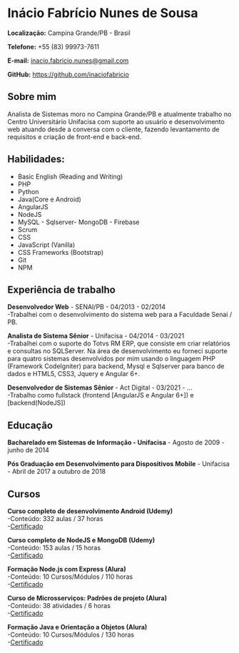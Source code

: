 # Inácio Fabrício Nunes de Sousa

__Localização:__ Campina Grande/PB - Brasil

__Telefone:__ +55 (83) 99973-7611

__E-mail:__ inacio.fabricio.nunes@gmail.com

__GitHub:__ https://github.com/inaciofabricio

## Sobre mim

Analista de Sistemas moro no Campina Grande/PB e atualmente trabalho no Centro Universitário Unifacisa com suporte ao usuário e desenvolvimento web atuando desde a conversa com o cliente, fazendo levantamento de requisitos e criação de front-end e back-end.

## Habilidades:
- Basic English (Reading and Writing)
- PHP
- Python
- Java(Core e Android)</li>
- AngularJS
- NodeJS</li>
- MySQL - Sqlserver- MongoDB - Firebase
- Scrum
- CSS
- JavaScript (Vanilla)
- CSS Frameworks (Bootstrap)
- Git
- NPM

## Experiência de trabalho

__Desenvolvedor Web__ - SENAI/PB - 04/2013 - 02/2014 <br/>
-Trabalhei com o desenvolvimento do sistema web para a Faculdade Senai / PB.

__Analista de Sistema Sênior__ - Unifacisa - 04/2014 - 03/2021 <br/>
-Trabalhei com o suporte do Totvs RM ERP, que consiste em criar relatórios e consultas no SQLServer. Na área de desenvolvimento eu forneci suporte para quatro sistemas desenvolvidos por mim usando o linguagem PHP (Framework CodeIgniter) para backend, Mysql e Sqlserver para banco de dados e HTML5, CSS3, Jquery e Angular 6+.

__Desenvolvedor de Sistemas Sênior__ - Act Digital - 03/2021 - ...<br/>
-Trabalho como fullstack (frontend [AngularJS e Angular 6+]) e [backend(NodeJS])

## Educação

__Bacharelado em Sistemas de Informação - Unifacisa__ - Agosto de 2009 - junho de 2014

__Pós Graduação em Desenvolvimento para Dispositivos Mobile__ - Unifacisa - Abril de 2017 a outubro de 2018

## Cursos
__Curso completo de desenvolvimento Android (Udemy)__ <br/> 
-Conteúdo: 332 aulas / 37 horas <br/> 
-[Certificado](https://www.udemy.com/certificate/UC-1XNER8X5/ "Visualizar!") <br/>

__Curso completo de NodeJS e MongoDB (Udemy)__ <br/> 
-Conteúdo: 153 aulas / 15 horas <br/> 
-[Certificado](https://www.udemy.com/certificate/UC-6c045da6-3490-412c-b417-46001e112c11/ "Visualizar!") <br/>

__Formação Node.js com Express (Alura)__ <br/> 
-Conteúdo: 10 Cursos/Módulos / 110 horas <br/> 
-[Certificado](https://cursos.alura.com.br/user/estudoaluracg/degree-node-js-12-93110/certificate "Visualizar!") <br/>

__Curso de Microsserviços: Padrões de projeto (Alura)__ <br/> 
-Conteúdo: 38 atividades / 6 horas <br/> 
-[Certificado](https://cursos.alura.com.br/certificate/estudoaluracg/microsservicos-padroes-projeto "Visualizar!") <br/>

__Formação Java e Orientação a Objetos (Alura)__ <br/> 
-Conteúdo: 10 Cursos/Módulos / 130 horas <br/> 
-[Certificado](https://cursos.alura.com.br/user/estudoaluracg/degree-java-76916/certificate "Visualizar!") <br/>






